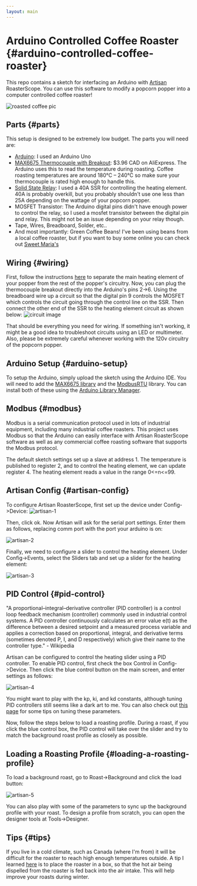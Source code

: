 ```yaml
---
layout: main
---
```

# Arduino Controlled Coffee Roaster {#arduino-controlled-coffee-roaster}

This repo contains a sketch for interfacing an
Arduino with [Artisan](https://github.com/artisan-roaster-scope/artisan) RoasterScope. You can use this software to modify a popcorn popper into a computer controlled coffee roaster!

![roasted coffee pic](images/20170324_152822.jpg)



## Parts {#parts}
This setup is designed to be extremely low budget. The parts you will need are:

- [Arduino](https://www.arduino.cc/en/main/arduinoBoardUno): I used an Arduino Uno
- [MAX6675 Thermocouple with Breakout](https://www.aliexpress.com/item/MAX6675-Module-K-Type-Thermocouple-Thermocouple-Sensor-for-Arduino-AL/32278773562.html): $3.96 CAD on AliExpress. The Arduino uses this to read the temperature during roasting. Coffee roasting temperatures are around 180°C – 240°C so make sure your thermocouple is rated high enough to handle this.
- [Solid State Relay](https://www.aliexpress.com/item/FREE-SHIPPING-Industrial-FOTEK-Solid-State-Relay-SSR-40A-with-Protective-Flag-SSR-40DA-40A-DC/2035173599.html): I used a 40A SSR for controlling the heating element. 40A is probably overkill, but you probably shouldn't use one less than 25A depending on the wattage of your popcorn popper.
- MOSFET Transistor: The Arduino digital pins didn't have enough power to control the relay, so I used a mosfet transistor between the digital pin and relay. This might not be an issue depending on your relay though.
- Tape, Wires, Breadboard, Solder, etc..
- And most importantly: Green Coffee Beans! I've been using beans from a local coffee roaster, but if you want to buy some online you can check out [Sweet Maria's](https://www.sweetmarias.com/)


## Wiring {#wiring}

First, follow the instructions [here](https://ineedcoffee.com/west-bend-popper-2-rewire-coffee-roasting/) to separate the main heating element of your popper from the rest of the popper's circuitry. Now, you can plug the thermocouple breakout directly into the Arduino's pins 2->6. Using the breadboard wire up a circuit so that the digital pin 9 controls the MOSFET which controls the circuit going through the control line on the SSR. Then connect the other end of the SSR to the heating element circuit as shown below:
![circuit image](images/20170405_215008.jpg)

That should be everything you need for wiring. If something isn't working, it might be a good idea to troubleshoot circuits using an LED or multimeter. Also, please be extremely careful whenever working with the 120v circuitry of the popcorn popper.

## Arduino Setup {#arduino-setup}

To setup the Arduino, simply upload the sketch using the Arduino IDE. You will need to add the [MAX6675 library](https://github.com/adafruit/MAX6675-library) and the [ModbusRTU](https://github.com/4-20ma/ModbusMaster) library. You can install both of these using the [Arduino Library Manager](https://www.arduino.cc/en/Guide/Libraries#toc3).

## Modbus {#modbus}
Modbus is a serial communication protocol used in lots of industrial equipment, including many industrial coffee roasters. This project uses Modbus so that the Arduino can easily interface with Artisan RoasterScope software as well as any commercial coffee roasting software that supports the Modbus protocol.

The default sketch settings set up a slave at address 1. The temperature is published to register 2, and to control the heating element, we can update register 4. The heating element reads a value in the range 0<=n<=99.

## Artisan Config {#artisan-config}
To configure Artisan RoasterScope, first set up the device under Config->Device:
![artisan-1](images/artisan-1.png)

Then, click ok. Now Artisan will ask for the serial port settings. Enter them as follows, replacing comm port with the port your arduino is on:

![artisan-2](images/artisan-2.png)

Finally, we need to configure a slider to control the heating element. Under Config->Events, select the Sliders tab and set up a slider for the heating element:

![artisan-3](images/artisan-3.png)

## PID Control {#pid-control}

"A proportional–integral–derivative controller (PID controller) is a control loop feedback mechanism (controller) commonly used in industrial control systems. A PID controller continuously calculates an error value e(t) as the difference between a desired setpoint and a measured process variable and applies a correction based on proportional, integral, and derivative terms (sometimes denoted P, I, and D respectively) which give their name to the controller type." - Wikipedia

Artisan can be configured to control the heating slider using a PID controller. To enable PID control, first check the box Control in Config->Device. Then click the blue control button on the main screen, and enter settings as follows:

 ![artisan-4](images/artisan-4.png)

 You might want to play with the kp, ki, and kd constants, although tuning PID controllers still seems like a dark art to me. You can also check out [this page](https://innovativecontrols.com/blog/basics-tuning-pid-loops) for some tips on tuning these parameters.

 Now, follow the steps below to load a roasting profile. During a roast, if you click the blue control box, the PID control will take over the slider and try to match the background roast profile as closely as possible.

## Loading a Roasting Profile {#loading-a-roasting-profile}

To load a background roast, go to Roast->Background and click the load button:

 ![artisan-5](images/artisan-5.png)

 You can also play with some of the parameters to sync up the background profile with your roast. To design a profile from scratch, you can open the designer tools at Tools->Designer.


## Tips {#tips}
If you live in a cold climate, such as Canada (where I'm from) it will be difficult for the roaster to reach high enough temperatures outside. A tip I learned [here](https://ineedcoffee.com/winter-home-roasting/) is to place the roaster in a box, so that the hot air being dispelled from the roaster is fed back into the air intake. This will help improve your roasts during winter.

